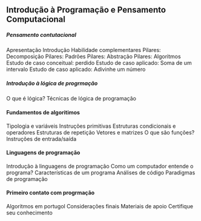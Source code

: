 
## Introdução à Programação e Pensamento Computacional

##### Pensamento contutacional
Apresentação
Introdução
Habilidade complementares
Pilares: Decomposição
Pilares: Padrões
Pilares: Abstração
Pilares: Algoritmos
Estudo de caso conceitual: perdido
Estudo de caso aplicado: Soma de um intervalo
Estudo de caso aplicado: Adivinhe um número

##### Introdução à lógica de progrmação
O que é lógica?
Técnicas de lógica de programação

#### Fundamentos de algoritimos
Tipologia e variáveis
Instruções primitivas
Estruturas condicionais e operadores
Estruturas de repetição
Vetores e matrizes
O que são funções?
Instruções de entrada/saída

#### Linguagens de programação
Introdução à linguagens de programação
Como um computador entende o programa?
Características de um programa
Análises de código
Paradigmas de programação

#### Primeiro contato com progrmação
Algoritmos em portugol
Considerações finais
Materiais de apoio
Certifique seu conhecimento







